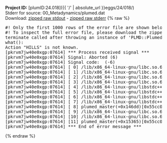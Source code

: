 **Project ID:** [plumID:24.018]({{ '/' | absolute_url }}eggs/24/018/)  
Stderr for source:  00_Metadynamics/plumed.dat   
Download: [zipped raw stdout](plumed.dat.plumed_master.stdout.txt.zip) - [zipped raw stderr](plumed.dat.plumed_master.stderr.txt.zip) 
{% raw %}
<pre>
#! Only the first 1000 rows of the error file are shown below
#! To inspect the full error file, please download the zipped raw stderr file above
terminate called after throwing an instance of 'PLMD::Plumed::Exception'
what():
Action "HILLS" is not known.
[pkrvm7jw40e0xgp:07614] *** Process received signal ***
[pkrvm7jw40e0xgp:07614] Signal: Aborted (6)
[pkrvm7jw40e0xgp:07614] Signal code:  (-6)
[pkrvm7jw40e0xgp:07614] [ 0] /lib/x86_64-linux-gnu/libc.so.6(+0x45330)[0x7fc7cc845330]
[pkrvm7jw40e0xgp:07614] [ 1] /lib/x86_64-linux-gnu/libc.so.6(pthread_kill+0x11c)[0x7fc7cc89eb2c]
[pkrvm7jw40e0xgp:07614] [ 2] /lib/x86_64-linux-gnu/libc.so.6(gsignal+0x1e)[0x7fc7cc84527e]
[pkrvm7jw40e0xgp:07614] [ 3] /lib/x86_64-linux-gnu/libc.so.6(abort+0xdf)[0x7fc7cc8288ff]
[pkrvm7jw40e0xgp:07614] [ 4] /lib/x86_64-linux-gnu/libstdc++.so.6(+0xa5ff5)[0x7fc7ccca5ff5]
[pkrvm7jw40e0xgp:07614] [ 5] /lib/x86_64-linux-gnu/libstdc++.so.6(+0xbb0da)[0x7fc7cccbb0da]
[pkrvm7jw40e0xgp:07614] [ 6] /lib/x86_64-linux-gnu/libstdc++.so.6(_ZSt10unexpectedv+0x0)[0x7fc7ccca5a55]
[pkrvm7jw40e0xgp:07614] [ 7] /lib/x86_64-linux-gnu/libstdc++.so.6(+0xa5a6f)[0x7fc7ccca5a6f]
[pkrvm7jw40e0xgp:07614] [ 8] plumed_master(+0x146dd)[0x55cc0a0526dd]
[pkrvm7jw40e0xgp:07614] [ 9] /lib/x86_64-linux-gnu/libc.so.6(+0x2a1ca)[0x7fc7cc82a1ca]
[pkrvm7jw40e0xgp:07614] [10] /lib/x86_64-linux-gnu/libc.so.6(__libc_start_main+0x8b)[0x7fc7cc82a28b]
[pkrvm7jw40e0xgp:07614] [11] plumed_master(+0x15365)[0x55cc0a053365]
[pkrvm7jw40e0xgp:07614] *** End of error message ***
</pre>
{% endraw %}
